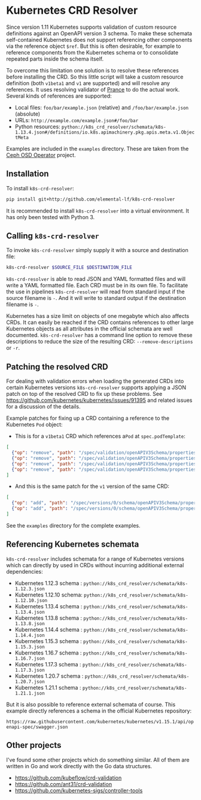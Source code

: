 # Kubernetes CRD Resolver

Since version 1.11 Kubernetes supports validation of custom resource definitions against an OpenAPI version 3 
schema. To make these schemata self-contained Kubernetes does not support referencing other components via 
the reference  object `$ref`. But this is often desirable, for example to reference components from the
Kubernetes schema or to consolidate repeated parts inside the schema  itself.

To overcome this limitation one solution is to resolve these references before installing the CRD. So this little
script will take a custom resource definition (both `v1beta1` and `v1` are supported) and will resolve any references.
It uses resolving validator of [Prance](https://pypi.org/project/prance/) to do the actual work. Several kinds of
references are supported:

* Local files: `foo/bar/example.json` (relative) and `/foo/bar/example.json` (absolute)
* URLs: `http://example.com/example.json#/foo/bar`
* Python resources: `python://k8s_crd_resolver/schemata/k8s-1.13.4.json#/definitions/io.k8s.apimachinery.pkg.apis.meta.v1.ObjectMeta`

Examples are included in the `examples` directory. These are taken from the
[Ceph OSD Operator](https://github.com/elemental-lf/ceph-osd-operator/) project.

## Installation

To install `k8s-crd-resolver`:

```bash
pip install git+http://github.com/elemental-lf/k8s-crd-resolver
```

It is recommended to install `k8s-crd-resolver` into a virtual environment. It has only 
been tested with Python 3.

## Calling `k8s-crd-resolver`

To invoke `k8s-crd-resolver` simply supply it with a source and destination file:

```bash
k8s-crd-resolver $SOURCE_FILE $DESTINATION_FILE
```

`k8s-crd-resolver` is able to read JSON and YAML formatted files and will write a YAML formatted file. Each CRD must 
be in its own file. To facilitate the use in pipelines `k8s-crd-resolver` will read from standard input if the source
filename is `-`. And it will write to standard output if the destination filename is `-`.

Kubernetes has a size limit on objects of one megabyte which also affects CRDs. It can easily be reached if the CRD
contains references to other large Kubernetes objects as all attributes in the official schemata are well documented.
`k8s-crd-resolver` has a command line option to remove these descriptions to reduce the size of the resulting CRD:
`--remove-descriptions` or `-r`.

## Patching the resolved CRD

For dealing with validation errors when loading the generated CRDs into certain Kubernetes versions `k8s-crd-resolver`
supports applying a JSON patch on top of the resolved CRD to fix up these problems. See
https://github.com/kubernetes/kubernetes/issues/91395 and related issues for a discussion of the details.

Example patches for fixing up a CRD containing a reference to the Kubernetes `Pod` object:

* This is for a `v1beta1` CRD which references a`Pod` at `spec.podTemplate`:

```json
[
  {"op": "remove", "path": "/spec/validation/openAPIV3Schema/properties/spec/properties/podTemplate/properties/spec/properties/initContainers/items/properties/ports/x-kubernetes-list-map-keys"},
  {"op": "remove", "path": "/spec/validation/openAPIV3Schema/properties/spec/properties/podTemplate/properties/spec/properties/initContainers/items/properties/ports/x-kubernetes-list-type"},
  {"op": "remove", "path": "/spec/validation/openAPIV3Schema/properties/spec/properties/podTemplate/properties/spec/properties/containers/items/properties/ports/x-kubernetes-list-map-keys"},
  {"op": "remove", "path": "/spec/validation/openAPIV3Schema/properties/spec/properties/podTemplate/properties/spec/properties/containers/items/properties/ports/x-kubernetes-list-type"}
]
```

* And this is the same patch for the `v1` version of the same CRD:

```json
[
  {"op": "add", "path": "/spec/versions/0/schema/openAPIV3Schema/properties/spec/properties/podTemplate/properties/spec/properties/initContainers/items/properties/ports/items/properties/protocol/default", "value": "TCP"},
  {"op": "add", "path": "/spec/versions/0/schema/openAPIV3Schema/properties/spec/properties/podTemplate/properties/spec/properties/containers/items/properties/ports/items/properties/protocol/default", "value": "TCP"}
]
```

See the `examples` directory for the complete examples.

## Referencing Kubernetes schemata

`k8s-crd-resolver` includes schemata for a range of Kubernetes versions which can directly by used in CRDs
without incurring additional external dependencies:

* Kubernetes 1.12.3 schema : `python://k8s_crd_resolver/schemata/k8s-1.12.3.json`
* Kubernetes 1.12.10 schema: `python://k8s_crd_resolver/schemata/k8s-1.12.10.json`
* Kubernetes 1.13.4 schema : `python://k8s_crd_resolver/schemata/k8s-1.13.4.json`
* Kubernetes 1.13.8 schema : `python://k8s_crd_resolver/schemata/k8s-1.13.8.json`
* Kubernetes 1.14.4 schema : `python://k8s_crd_resolver/schemata/k8s-1.14.4.json`
* Kubernetes 1.15.3 schema : `python://k8s_crd_resolver/schemata/k8s-1.15.3.json`
* Kubernetes 1.16.7 schema : `python://k8s_crd_resolver/schemata/k8s-1.16.7.json`
* Kubernetes 1.17.3 schema : `python://k8s_crd_resolver/schemata/k8s-1.17.3.json`
* Kubernetes 1.20.7 schema : `python://k8s_crd_resolver/schemata/k8s-1.20.7.json`
* Kubernetes 1.21.1 schema : `python://k8s_crd_resolver/schemata/k8s-1.21.1.json`

But it is also possible to reference external schemata of course. This example directly references 
a schema in the official Kubernetes repository: 

`https://raw.githubusercontent.com/kubernetes/kubernetes/v1.15.1/api/openapi-spec/swagger.json`

## Other projects

I've found some other projects which do something similar.  All of them are
written in Go and work directly with the Go data structures.

* https://github.com/kubeflow/crd-validation
* https://github.com/ant31/crd-validation
* https://github.com/kubernetes-sigs/controller-tools
